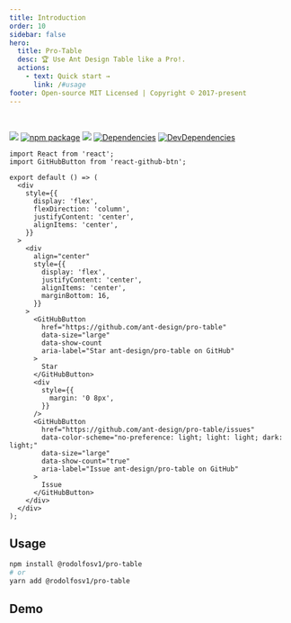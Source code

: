 ```yaml
---
title: Introduction
order: 10
sidebar: false
hero:
  title: Pro-Table
  desc: 🏆 Use Ant Design Table like a Pro!.
  actions:
    - text: Quick start →
      link: /#usage
footer: Open-source MIT Licensed | Copyright © 2017-present
---
```


<br/>

[![](https://img.shields.io/npm/dw/pro-table.svg)](https://www.npmjs.com/package/pro-table) [![npm package](https://img.shields.io/npm/v/pro-table.svg?style=flat-square?style=flat-square)](https://www.npmjs.com/package/pro-table) [![](https://img.shields.io/github/issues/ant-design/pro-table.svg)](https://github.com/ant-design/pro-table/issues) [![Dependencies](https://img.shields.io/david/ant-design/pro-table.svg?style=flat-square)](https://david-dm.org/ant-design/pro-table) [![DevDependencies](https://img.shields.io/david/dev/ant-design/pro-table.svg?style=flat-square)](https://david-dm.org/ant-design/pro-table?type=dev)

```tsx | inline
import React from 'react';
import GitHubButton from 'react-github-btn';

export default () => (
  <div
    style={{
      display: 'flex',
      flexDirection: 'column',
      justifyContent: 'center',
      alignItems: 'center',
    }}
  >
    <div
      align="center"
      style={{
        display: 'flex',
        justifyContent: 'center',
        alignItems: 'center',
        marginBottom: 16,
      }}
    >
      <GitHubButton
        href="https://github.com/ant-design/pro-table"
        data-size="large"
        data-show-count
        aria-label="Star ant-design/pro-table on GitHub"
      >
        Star
      </GitHubButton>
      <div
        style={{
          margin: '0 8px',
        }}
      />
      <GitHubButton
        href="https://github.com/ant-design/pro-table/issues"
        data-color-scheme="no-preference: light; light: light; dark: light;"
        data-size="large"
        data-show-count="true"
        aria-label="Issue ant-design/pro-table on GitHub"
      >
        Issue
      </GitHubButton>
    </div>
  </div>
);
```

## Usage

```bash
npm install @rodolfosv1/pro-table
# or
yarn add @rodolfosv1/pro-table
```

## Demo

<code src="./demo/single.tsx" />
